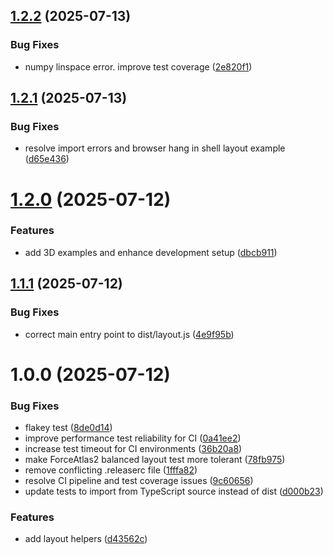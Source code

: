 ## [1.2.2](https://github.com/graphty-org/layout/compare/v1.2.1...v1.2.2) (2025-07-13)


### Bug Fixes

* numpy linspace error. improve test coverage ([2e820f1](https://github.com/graphty-org/layout/commit/2e820f181bd7242ef251c1833b10533699485209))

## [1.2.1](https://github.com/graphty-org/layout/compare/v1.2.0...v1.2.1) (2025-07-13)


### Bug Fixes

* resolve import errors and browser hang in shell layout example ([d65e436](https://github.com/graphty-org/layout/commit/d65e4360d9c42c885731ec952ea52978da61c7d5))

# [1.2.0](https://github.com/graphty-org/layout/compare/v1.1.1...v1.2.0) (2025-07-12)


### Features

* add 3D examples and enhance development setup ([dbcb911](https://github.com/graphty-org/layout/commit/dbcb9117f77243c0c105c3bcf29252f0cf5d5484))

## [1.1.1](https://github.com/graphty-org/layout/compare/v1.1.0...v1.1.1) (2025-07-12)


### Bug Fixes

* correct main entry point to dist/layout.js ([4e9f95b](https://github.com/graphty-org/layout/commit/4e9f95bfae3d2974808fa4a306b677e95d9706b9))

# 1.0.0 (2025-07-12)


### Bug Fixes

* flakey test ([8de0d14](https://github.com/graphty-org/layout/commit/8de0d147f7267b5715c4529db64014578ee06c97))
* improve performance test reliability for CI ([0a41ee2](https://github.com/graphty-org/layout/commit/0a41ee238bdbaa1f4d68d864998b24bd4c59ff3d))
* increase test timeout for CI environments ([36b20a8](https://github.com/graphty-org/layout/commit/36b20a8ea0811cdac7d97975ab0490f2cf29b6ae))
* make ForceAtlas2 balanced layout test more tolerant ([78fb975](https://github.com/graphty-org/layout/commit/78fb975053dd25d26e351626170fe73d2b68b677))
* remove conflicting .releaserc file ([1fffa82](https://github.com/graphty-org/layout/commit/1fffa821219774efab8203fc2ea7943493ad1825))
* resolve CI pipeline and test coverage issues ([9c60656](https://github.com/graphty-org/layout/commit/9c606562074bafc234499f4f2637a55730195af3))
* update tests to import from TypeScript source instead of dist ([d000b23](https://github.com/graphty-org/layout/commit/d000b23c301fe84807958e54f29ba4ca682818fd))


### Features

* add layout helpers ([d43562c](https://github.com/graphty-org/layout/commit/d43562c02a68720f96905ad4c969e12c0a0e5db4))
